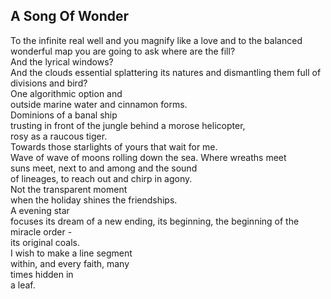A Song Of Wonder
----------------
To the infinite real well and you magnify like a love and to the balanced wonderful map you are going to ask where are the fill?  
And the lyrical windows?  
And the clouds essential splattering its natures and dismantling them full of  
divisions and bird?  
One algorithmic option and  
outside marine water and cinnamon forms.  
Dominions of a banal ship  
trusting in front of the jungle behind a morose helicopter,  
rosy as a raucous tiger.  
Towards those starlights of yours that wait for me.  
Wave of wave of moons rolling down the sea. Where wreaths meet  
suns meet, next to and among and the sound  
of lineages, to reach out and chirp in agony.  
Not the transparent moment  
when the holiday shines the friendships.  
A evening star  
focuses its dream of a new ending, its beginning, the beginning of the miracle order -  
its original coals.  
I wish to make a line segment  
within, and every faith, many  
times hidden in  
a leaf.  
